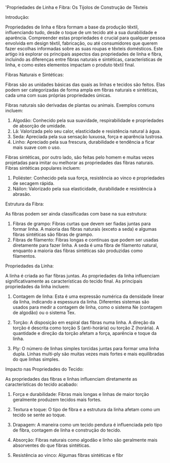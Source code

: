 'Propriedades de Linha e Fibra: Os Tijolos de Construção de Têxteis

Introdução:

Propriedades de linha e fibra formam a base da produção têxtil, influenciando tudo, desde o toque de um tecido até a sua durabilidade e aparência. Compreender estas propriedades é crucial para qualquer pessoa envolvida em design têxtil, fabricação, ou até consumidores que querem fazer escolhas informadas sobre as suas roupas e têxteis domésticos. Este artigo irá explorar os principais aspectos das propriedades de linha e fibra, incluindo as diferenças entre fibras naturais e sintéticas, características de linha, e como estes elementos impactam o produto têxtil final.

Fibras Naturais e Sintéticas:

Fibras são as unidades básicas das quais as linhas e tecidos são feitos. Elas podem ser categorizadas de forma ampla em fibras naturais e sintéticas, cada uma com suas próprias propriedades únicas.

Fibras naturais são derivadas de plantas ou animais. Exemplos comuns incluem:

1. Algodão: Conhecido pela sua suavidade, respirabilidade e propriedades de absorção de umidade.
2. Lã: Valorizada pelo seu calor, elasticidade e resistência natural à água.
3. Seda: Apreciada pela sua sensação luxuosa, força e aparência lustrosa.
4. Linho: Apreciado pela sua frescura, durabilidade e tendência a ficar mais suave com o uso.

Fibras sintéticas, por outro lado, são feitas pelo homem e muitas vezes projetadas para imitar ou melhorar as propriedades das fibras naturais. Fibras sintéticas populares incluem:

1. Poliéster: Conhecido pela sua força, resistência ao vinco e propriedades de secagem rápida.
2. Náilon: Valorizado pela sua elasticidade, durabilidade e resistência à abrasão.

Estrutura da Fibra:

As fibras podem ser ainda classificadas com base na sua estrutura:

1. Fibras de grampo: Fibras curtas que devem ser fiadas juntas para formar linha. A maioria das fibras naturais (exceto a seda) e algumas fibras sintéticas são fibras de grampo.
2. Fibras de filamento: Fibras longas e contínuas que podem ser usadas diretamente para fazer linha. A seda é uma fibra de filamento natural, enquanto a maioria das fibras sintéticas são produzidas como filamentos.

Propriedades da Linha:

A linha é criada ao fiar fibras juntas. As propriedades da linha influenciam significativamente as características do tecido final. As principais propriedades da linha incluem:

1. Contagem de linha: Esta é uma expressão numérica da densidade linear da linha, indicando a espessura da linha. Diferentes sistemas são usados para medir a contagem de linha, como o sistema Ne (contagem de algodão) ou o sistema Tex.

2. Torção: A disposição em espiral das fibras numa linha. A direção da torção é descrita como torção S (anti-horária) ou torção Z (horária). A quantidade e direção da torção afetam a força, aparência e toque da linha.

3. Ply: O número de linhas simples torcidas juntas para formar uma linha dupla. Linhas multi-ply são muitas vezes mais fortes e mais equilibradas do que linhas simples.

Impacto nas Propriedades do Tecido:

As propriedades das fibras e linhas influenciam diretamente as características do tecido acabado:

1. Força e durabilidade: Fibras mais longas e linhas de maior torção geralmente produzem tecidos mais fortes.

2. Textura e toque: O tipo de fibra e a estrutura da linha afetam como um tecido se sente ao toque.

3. Drapagem: A maneira como um tecido pendura é influenciada pelo tipo de fibra, contagem de linha e construção do tecido.

4. Absorção: Fibras naturais como algodão e linho são geralmente mais absorventes do que fibras sintéticas.

5. Resistência ao vinco: Algumas fibras sintéticas e fibr